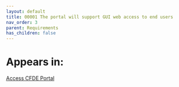 ```yaml
---
layout: default
title: 00001 The portal will support GUI web access to end users
nav_order: 3
parent: Requirements
has_children: false
---
```


# Appears in:

[Access CFDE Portal](../user-tasks/access-cfde-portal.md)
